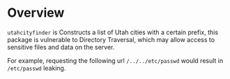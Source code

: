 # Overview

`utahcityfinder` is Constructs a list of Utah cities with a certain prefix, this package is vulnerable to Directory Traversal, which may allow access to sensitive files and data on the server.

For example, requesting the following url `/../../etc/passwd` would result in `/etc/passwd` leaking.
